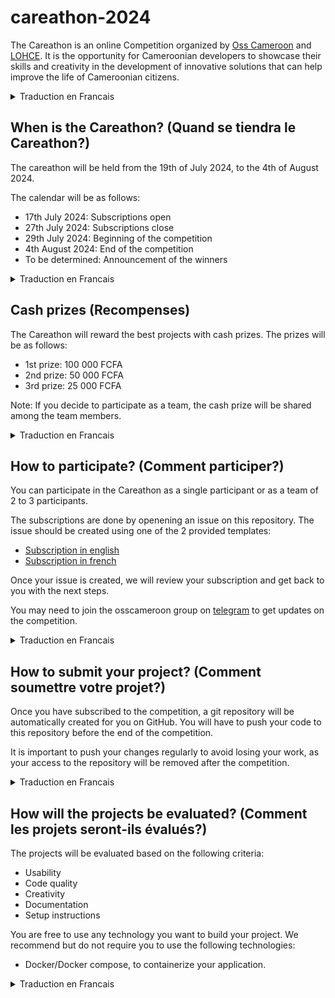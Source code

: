 # careathon-2024

The Careathon is an online Competition organized by [Oss Cameroon](https://osscameroon.com) and [LOHCE](https://www.lohce.com).
It is the opportunity for Cameroonian developers to showcase their skills and creativity in the development of innovative solutions that can help improve the life of Cameroonian citizens.

<Details>
<Summary> Traduction en Francais</Summary>

Le Careathon est une compétition en ligne organisée par [Oss Cameroon](https://osscameroon.com) et [LOHCE](https://www.lohce.com).
C'est l'occasion pour les développeurs camerounais de montrer leurs compétences et leur créativité dans le développement de solutions innovantes qui peuvent aider à améliorer la vie des citoyens camerounais.

</Details>


## When is the Careathon? (Quand se tiendra le Careathon?)

The careathon will be held from the 19th of July 2024, to the 4th of August 2024.

The calendar will be as follows:
- 17th July 2024: Subscriptions open
- 27th July 2024: Subscriptions close
- 29th July 2024: Beginning of the competition
- 4th August 2024: End of the competition
- To be determined: Announcement of the winners

<Details>
<Summary> Traduction en Francais</Summary>

Le careathon se tiendra du 19 juillet 2024 au 4 août 2024.

Le calendrier sera le suivant:
- 19 juillet 2024: Ouverture des inscriptions
- 27 juillet 2024: Clôture des inscriptions
- 29 juillet 2024: Début de la compétition
- 4 août 2024: Fin de la compétition
- A déterminer: Annonce des gagnants

</Details>

## Cash prizes (Recompenses)

The Careathon will reward the best projects with cash prizes. The prizes will be as follows:
- 1st prize: 100 000 FCFA
- 2nd prize: 50 000 FCFA
- 3rd prize: 25 000 FCFA

Note: If you decide to participate as a team, the cash prize will be shared among the team members.

<Details>
<Summary> Traduction en Francais</Summary>

Le Careathon récompensera les meilleurs projets avec des prix en espèces. Les prix seront les suivants:
- 1er prix: 100 000 FCFA
- 2ème prix: 50 000 FCFA
- 3ème prix: 25 000 FCFA

Note: Si vous décidez de participer en équipe, le prix en espèces sera partagé entre les membres de l'équipe.

</Details>

## How to participate? (Comment participer?)

You can participate in the Careathon as a single participant or as a team of 2 to 3 participants.

The subscriptions are done by openening an issue on this repository. The issue should be created using one of the 2 provided templates:

- [Subscription in english](https://github.com/osscameroon/careathon-2024/issues/new?assignees=&labels=&projects=&template=subscription.yaml&title=%5Bauto%5D+-+Subscription+to+the+careathon+2024)
- [Subscription in french](https://github.com/osscameroon/careathon-2024/issues/new?assignees=&labels=&projects=&template=subscription_fr.yaml&title=%5Bauto%5D+-+Inscription+au+careathon+2024)

Once your issue is created, we will review your subscription and get back to you with the next steps.

You may need to join the osscameroon group on [telegram](https://t.me/+UpKZh_KXTaTx7JD7) to get updates on the competition.

<Details>
<Summary> Traduction en Francais</Summary>

Vous pouvez participer au Careathon en tant que participant unique ou en équipe de 2 à 3 participants.

Les inscriptions se font en ouvrant une issue sur ce dépôt. L'issue doit être créée en utilisant l'un des 2 modèles fournis:

- [Inscription en anglais](https://github.com/osscameroon/careathon-2024/issues/new?assignees=&labels=&projects=&template=subscription.yaml&title=%5Bauto%5D+-+Subscription+to+the+careathon+2024)
- [Inscription en français](https://github.com/osscameroon/careathon-2024/issues/new?assignees=&labels=&projects=&template=subscription_fr.yaml&title=%5Bauto%5D+-+Inscription+au+careathon+2024)

Une fois votre issue créée, nous examinerons votre inscription et vous reviendrons avec les prochaines étapes.

Vous devrez peut-être rejoindre le groupe osscameroon sur [telegram](https://t.me/+UpKZh_KXTaTx7JD7) pour obtenir des mises à jour sur la compétition.

</Details>

## How to submit your project? (Comment soumettre votre projet?)

Once you have subscribed to the competition, a git repository will be automatically created for you on GitHub.
You will have to push your code to this repository before the end of the competition.

It is important to push your changes regularly to avoid losing your work, as your access to the repository will be removed after the competition.

<Details>
<Summary> Traduction en Francais</Summary>

Une fois que vous vous êtes inscrit à la compétition, un dépôt git sera automatiquement créé pour vous sur GitHub.
Vous devrez push votre code sur ce dépôt avant la fin de la compétition.

Il est important de push vos modifications régulièrement pour éviter de perdre votre travail, car votre accès au dépôt sera supprimé après la compétition.

</Details>

## How will the projects be evaluated? (Comment les projets seront-ils évalués?)

The projects will be evaluated based on the following criteria:

- Usability
- Code quality
- Creativity
- Documentation
- Setup instructions

You are free to use any technology you want to build your project.
We recommend but do not require you to use the following technologies:

- Docker/Docker compose, to containerize your application.

<Details>
<Summary> Traduction en Francais</Summary>

Les projets seront évalués en fonction des critères suivants:

- Utilisabilité
- Qualité du code
- Créativité
- Documentation
- Instructions de configuration

Vous êtes libre d'utiliser la technologie que vous souhaitez pour construire votre projet.
Nous vous recommandons mais ne vous obligeons pas à utiliser les technologies suivantes:

- Docker/Docker compose, pour containeriser votre application.

## Can I use existing projects? (Puis-je utiliser des projets existants?)

You can't use existing projects for the competition. The code you submit must be written during the competition.

<Details>
<Summary> Traduction en Francais</Summary>

Vous ne pouvez pas utiliser de projets existants pour la compétition. Le code que vous soumettez doit être écrit pendant la compétition.

</Details>

## Can I use open source projects? (Puis-je utiliser des projets open source?)

You can use open source projects as long as you respect their licenses. You must also mention the open source projects you used in your project's documentation.

<Details>
<Summary> Traduction en Francais</Summary>

Vous pouvez utiliser des projets open source tant que vous respectez leurs licences. Vous devez également mentionner les projets open source que vous avez utilisés dans la documentation de votre projet.

</Details>


## Can I use third-party APIs? (Puis-je utiliser des APIs tierces?)

No, you can't use third-party APIs. You must build your project from scratch.

You can use external APIs only if stated otherwise in the subject.

<Details>
<Summary> Traduction en Francais</Summary>

Non, vous ne pouvez pas utiliser d'API tierces. Vous devez construire votre projet à partir de zéro.

Vous pouvez utiliser des APIs externes uniquement si cela est spécifié dans le sujet.

</Details>

## If you have any questions (Si vous avez des questions)

If you have any questions, feel free to ask them in the [issues](https://github.com/osscameroon/careathon-2024/issues) section of this repository or on the osscameroon [telegram group](https://t.me/+UpKZh_KXTaTx7JD7).

<Details>
<Summary> Traduction en Francais</Summary>

Si vous avez des questions, n'hésitez pas à les poser dans la section [issues](https://github.com/osscameroon/careathon-2024/issues) de ce dépôt ou sur le groupe [telegram d'osscameroon](https://t.me/+UpKZh_KXTaTx7JD7).

</Details>

## Sponsors

The Careathon is sponsored by:

- [Oss Cameroon](https://osscameroon.com)
- [LOHCE](https://www.lohce.com)
- [Genuka](https://genuka.com/)
- [Jangolo](https://www.jangolo.cm/)
- [Ejara](https://ejara.io)
- [Peef](https://peef.dev/)
- [Paysika](https://paysika.co/en/)
- [Le brunch techies](x.com/lebrunchtechies)
